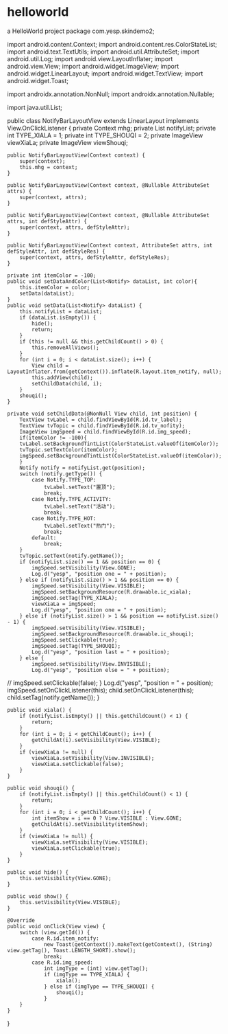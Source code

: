 # helloworld
a HelloWorld project
package com.yesp.skindemo2;

import android.content.Context;
import android.content.res.ColorStateList;
import android.text.TextUtils;
import android.util.AttributeSet;
import android.util.Log;
import android.view.LayoutInflater;
import android.view.View;
import android.widget.ImageView;
import android.widget.LinearLayout;
import android.widget.TextView;
import android.widget.Toast;

import androidx.annotation.NonNull;
import androidx.annotation.Nullable;

import java.util.List;

public class NotifyBarLayoutView extends LinearLayout implements View.OnClickListener {
    private Context mhg;
    private List<Notify> notifyList;
    private int TYPE_XIALA = 1;
    private int TYPE_SHOUQI = 2;
    private ImageView viewXiaLa;
    private ImageView viewShouqi;

    public NotifyBarLayoutView(Context context) {
        super(context);
        this.mhg = context;
    }

    public NotifyBarLayoutView(Context context, @Nullable AttributeSet attrs) {
        super(context, attrs);
    }

    public NotifyBarLayoutView(Context context, @Nullable AttributeSet attrs, int defStyleAttr) {
        super(context, attrs, defStyleAttr);
    }

    public NotifyBarLayoutView(Context context, AttributeSet attrs, int defStyleAttr, int defStyleRes) {
        super(context, attrs, defStyleAttr, defStyleRes);
    }

    private int itemColor = -100;
    public void setDataAndColor(List<Notify> dataList, int color){
        this.itemColor = color;
        setData(dataList);
    }
    public void setData(List<Notify> dataList) {
        this.notifyList = dataList;
        if (dataList.isEmpty()) {
            hide();
            return;
        }
        if (this != null && this.getChildCount() > 0) {
            this.removeAllViews();
        }
        for (int i = 0; i < dataList.size(); i++) {
            View child = LayoutInflater.from(getContext()).inflate(R.layout.item_notify, null);
            this.addView(child);
            setChildData(child, i);
        }
        shouqi();
    }

    private void setChildData(@NonNull View child, int position) {
        TextView tvLabel = child.findViewById(R.id.tv_label);
        TextView tvTopic = child.findViewById(R.id.tv_nofity);
        ImageView imgSpeed = child.findViewById(R.id.img_speed);
        if(itemColor != -100){
        tvLabel.setBackgroundTintList(ColorStateList.valueOf(itemColor));
        tvTopic.setTextColor(itemColor);
        imgSpeed.setBackgroundTintList(ColorStateList.valueOf(itemColor));
        }
        Notify notify = notifyList.get(position);
        switch (notify.getType()) {
            case Notify.TYPE_TOP:
                tvLabel.setText("置顶");
                break;
            case Notify.TYPE_ACTIVITY:
                tvLabel.setText("活动");
                break;
            case Notify.TYPE_HOT:
                tvLabel.setText("热门");
                break;
            default:
                break;
        }
        tvTopic.setText(notify.getName());
        if (notifyList.size() == 1 && position == 0) {
            imgSpeed.setVisibility(View.GONE);
            Log.d("yesp", "position one = " + position);
        } else if (notifyList.size() > 1 && position == 0) {
            imgSpeed.setVisibility(View.VISIBLE);
            imgSpeed.setBackgroundResource(R.drawable.ic_xiala);
            imgSpeed.setTag(TYPE_XIALA);
            viewXiaLa = imgSpeed;
            Log.d("yesp", "position one = " + position);
        } else if (notifyList.size() > 1 && position == notifyList.size() - 1) {
            imgSpeed.setVisibility(View.VISIBLE);
            imgSpeed.setBackgroundResource(R.drawable.ic_shouqi);
            imgSpeed.setClickable(true);
            imgSpeed.setTag(TYPE_SHOUQI);
            Log.d("yesp", "position last = " + position);
        } else {
            imgSpeed.setVisibility(View.INVISIBLE);
            Log.d("yesp", "position else = " + position);
//            imgSpeed.setClickable(false);
        }
        Log.d("yesp", "position = " + position);
        imgSpeed.setOnClickListener(this);
        child.setOnClickListener(this);
        child.setTag(notify.getName());
    }

    public void xiala() {
        if (notifyList.isEmpty() || this.getChildCount() < 1) {
            return;
        }
        for (int i = 0; i < getChildCount(); i++) {
            getChildAt(i).setVisibility(View.VISIBLE);
        }
        if (viewXiaLa != null) {
            viewXiaLa.setVisibility(View.INVISIBLE);
            viewXiaLa.setClickable(false);
        }
    }

    public void shouqi() {
        if (notifyList.isEmpty() || this.getChildCount() < 1) {
            return;
        }
        for (int i = 0; i < getChildCount(); i++) {
            int itemShow = i == 0 ? View.VISIBLE : View.GONE;
            getChildAt(i).setVisibility(itemShow);
        }
        if (viewXiaLa != null) {
            viewXiaLa.setVisibility(View.VISIBLE);
            viewXiaLa.setClickable(true);
        }
    }

    public void hide() {
        this.setVisibility(View.GONE);
    }

    public void show() {
        this.setVisibility(View.VISIBLE);
    }

    @Override
    public void onClick(View view) {
        switch (view.getId()) {
            case R.id.item_notify:
                new Toast(getContext()).makeText(getContext(), (String) view.getTag(), Toast.LENGTH_SHORT).show();
                break;
            case R.id.img_speed:
                int imgType = (int) view.getTag();
                if (imgType == TYPE_XIALA) {
                    xiala();
                } else if (imgType == TYPE_SHOUQI) {
                    shouqi();
                }
        }
    }
}
